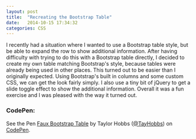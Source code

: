 ```yaml
---
layout: post
title:  "Recreating the Bootstrap Table"
date:   2014-10-15 17:34:32
categories: CSS
---
```


I recently had a situation where I wanted to use a Bootstrap table style, but be able to expand the row to show additional information.
After having difficulty with trying to do this with a Bootstrap table directly, I decided to create my own table matching Bootstrap's style,
because tables were already being used in other places.
This turned out to be easier than I originally expected. Using Bootstrap's built in columns and some custom CSS, we can get the look fairly simply.
I also use a tiny bit of jQuery to get a slide toggle effect to show the additional information.
Overall it was a fun exercise and I was pleased with the way it turned out.

### CodePen:

<p data-height="268" data-theme-id="0" data-slug-hash="OPyVKb" data-default-tab="result" data-user="TayHobbs" class='codepen'>See the Pen <a href='http://codepen.io/TayHobbs/pen/OPyVKb/'>Faux Bootstrap Table</a> by Taylor Hobbs (<a href='http://codepen.io/TayHobbs'>@TayHobbs</a>) on <a href='http://codepen.io'>CodePen</a>.</p>
<script async src="//assets.codepen.io/assets/embed/ei.js"></script>
